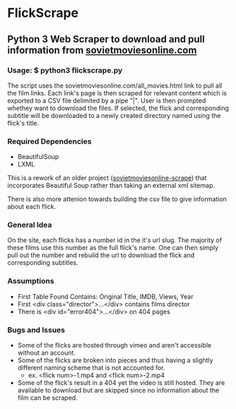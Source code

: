 # FlickScrape

## Python 3 Web Scraper to download and pull information from [sovietmoviesonline.com](https://sovietmoviesonline.com)

### Usage: $ python3 flickscrape.py
The script uses the sovietmoviesonline.com/all\_movies.html link to pull all the film links. Each link's page is then scraped for relevant content which is exported to a CSV file delimited by a pipe "|". User is then prompted whethey want to download the files. If selected, the flick and corresponding subtitle will be downloaded to a newly created directory named using the flick's title. 

### Required Dependencies
* BeautifulSoup  
* LXML

This is a rework of an older project ([sovietmoviesonline-scrape](https://github.com/jpwexperience/sovietmoviesonline-scrape)) that incorporates Beautiful Soup rather than taking an external xml sitemap.

There is also more attenion towards building the csv file to give information about each flick.

### General Idea
On the site, each flicks has a number id in the it's url slug. The majority of these films use this number as the full flick's name. One can then simply pull out the number and rebuild the url to download the flick and corresponding subtitles.

### Assumptions
* First Table Found Contains: Original Title, IMDB, Views, Year
* First \<div class="director">...\</div> contains films director
* There is \<div id="error404">...\</div> on 404 pages

### Bugs and Issues
* Some of the flicks are hosted through vimeo and aren't accessible without an account.
* Some of the flicks are broken into pieces and thus having a slightly different naming scheme that is not accounted for.
	* ex. \<flick num>-1.mp4 and \<flick num>-2.mp4
* Some of the flick's result in a 404 yet the video is still hosted. They are available to download but are skipped since no information about the film can be scraped. 

